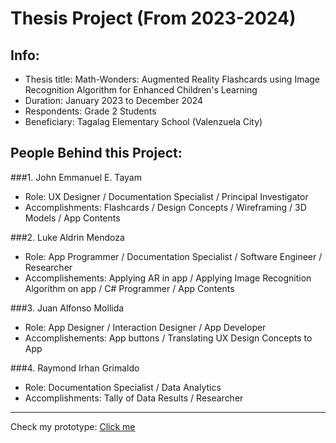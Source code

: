 # Thesis Project (From 2023-2024)
## Info:
- Thesis title: Math-Wonders: Augmented Reality Flashcards using Image Recognition Algorithm for Enhanced Children's Learning
- Duration: January 2023 to December 2024
- Respondents: Grade 2 Students
- Beneficiary: Tagalag Elementary School (Valenzuela City)

## People Behind this Project:
###1. John Emmanuel E. Tayam
- Role: UX Designer / Documentation Specialist / Principal Investigator
- Accomplishments: Flashcards / Design Concepts / Wireframing / 3D Models / App Contents

###2. Luke Aldrin Mendoza
- Role: App Programmer / Documentation Specialist / Software Engineer / Researcher
- Accomplishements: Applying AR in app / Applying Image Recognition Algorithm on app / C# Programmer / App Contents

###3. Juan Alfonso Mollida
- Role: App Designer / Interaction Designer / App Developer
- Accomplishements: App buttons / Translating UX Design Concepts to App

###4. Raymond Irhan Grimaldo
- Role: Documentation Specialist / Data Analytics
- Accomplishments: Tally of Data Results / Researcher
---
Check my prototype:
[Click me](https://drive.google.com/file/d/1QWMzd68s60ZssnuuCsKc-06u3KobvZim/view?usp=sharing)
